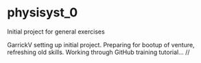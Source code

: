 # physisyst_0
Initial project for general exercises

GarrickV setting up initial project.  Preparing for bootup of venture, refreshing old skills.
Working through GitHub training tutorial...
//
